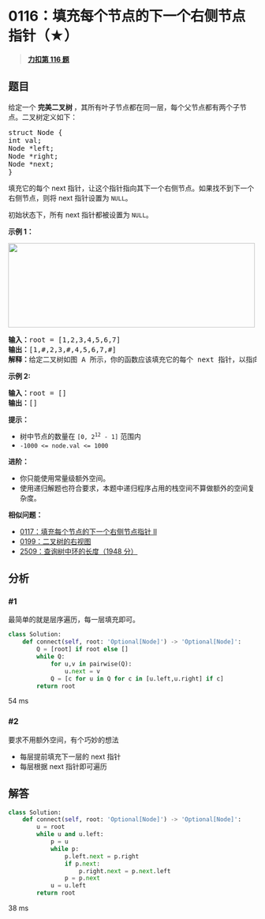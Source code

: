 # 0116：填充每个节点的下一个右侧节点指针（★）


> <u>**[力扣第 116 题](https://leetcode.cn/problems/populating-next-right-pointers-in-each-node/)**</u>

## 题目

<p>给定一个 <strong>完美二叉树 </strong>，其所有叶子节点都在同一层，每个父节点都有两个子节点。二叉树定义如下：</p>

<pre>
struct Node {
int val;
Node *left;
Node *right;
Node *next;
}</pre>

<p>填充它的每个 next 指针，让这个指针指向其下一个右侧节点。如果找不到下一个右侧节点，则将 next 指针设置为 <code>NULL</code>。</p>

<p>初始状态下，所有 next 指针都被设置为 <code>NULL</code>。</p>



<p><strong>示例 1：</strong></p>

<p><img alt="" src="https://assets.leetcode.com/uploads/2019/02/14/116_sample.png" style="height: 171px; width: 500px;" /></p>

<pre>
<b>输入：</b>root = [1,2,3,4,5,6,7]
<b>输出：</b>[1,#,2,3,#,4,5,6,7,#]
<b>解释：</b>给定二叉树如图 A 所示，你的函数应该填充它的每个 next 指针，以指向其下一个右侧节点，如图 B 所示。序列化的输出按层序遍历排列，同一层节点由 next 指针连接，'#' 标志着每一层的结束。
</pre>

<p><meta charset="UTF-8" /></p>

<p><strong>示例 2:</strong></p>

<pre>
<b>输入：</b>root = []
<b>输出：</b>[]
</pre>



<p><strong>提示：</strong></p>

<ul>
<li>树中节点的数量在<meta charset="UTF-8" /> <code>[0, 2<sup>12</sup> - 1]</code> 范围内</li>
<li><code>-1000 &lt;= node.val &lt;= 1000</code></li>
</ul>



<p><strong>进阶：</strong></p>

<ul>
<li>你只能使用常量级额外空间。</li>
<li>使用递归解题也符合要求，本题中递归程序占用的栈空间不算做额外的空间复杂度。</li>
</ul>


**相似问题：**
- [0117：填充每个节点的下一个右侧节点指针 II](/leetcode/0117)
- [0199：二叉树的右视图](/leetcode/0199)
- [2509：查询树中环的长度（1948 分）](/leetcode/2509)


## 分析

### #1

最简单的就是层序遍历，每一层填充即可。

```python
class Solution:
    def connect(self, root: 'Optional[Node]') -> 'Optional[Node]':
        Q = [root] if root else []
        while Q:
            for u,v in pairwise(Q):
                u.next = v
            Q = [c for u in Q for c in [u.left,u.right] if c]
        return root
```
54 ms

### #2

要求不用额外空间，有个巧妙的想法
- 每层提前填充下一层的 next 指针
- 每层根据 next 指针即可遍历
	
## 解答

```python
class Solution:
    def connect(self, root: 'Optional[Node]') -> 'Optional[Node]':
        u = root
        while u and u.left:
            p = u
            while p:
                p.left.next = p.right
                if p.next:
                    p.right.next = p.next.left
                p = p.next
            u = u.left
        return root
```
38 ms

